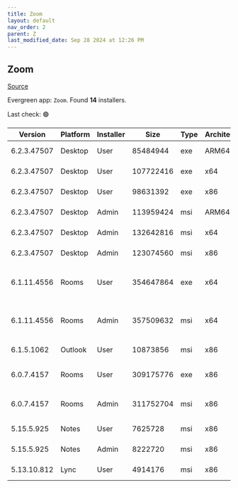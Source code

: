 ```yaml
---
title: Zoom
layout: default
nav_order: 2
parent: Z
last_modified_date: Sep 28 2024 at 12:26 PM
---
```


## Zoom

[Source](https://zoom.us/download)

Evergreen app: `Zoom`. Found **14** installers.

Last check: 🟢

| Version     | Platform | Installer | Size      | Type | Architecture | URI                                                                                                                                              |
| ----------- | -------- | --------- | --------- | ---- | ------------ | ------------------------------------------------------------------------------------------------------------------------------------------------ |
| 6.2.3.47507 | Desktop  | User      | 85484944  | exe  | ARM64        | [https://cdn.zoom.us/prod/6.2.3.47507/arm64/ZoomInstallerFull.exe](https://cdn.zoom.us/prod/6.2.3.47507/arm64/ZoomInstallerFull.exe)             |
| 6.2.3.47507 | Desktop  | User      | 107722416 | exe  | x64          | [https://cdn.zoom.us/prod/6.2.3.47507/x64/ZoomInstallerFull.exe](https://cdn.zoom.us/prod/6.2.3.47507/x64/ZoomInstallerFull.exe)                 |
| 6.2.3.47507 | Desktop  | User      | 98631392  | exe  | x86          | [https://cdn.zoom.us/prod/6.2.3.47507/ZoomInstallerFull.exe](https://cdn.zoom.us/prod/6.2.3.47507/ZoomInstallerFull.exe)                         |
| 6.2.3.47507 | Desktop  | Admin     | 113959424 | msi  | ARM64        | [https://cdn.zoom.us/prod/6.2.3.47507/arm64/ZoomInstallerFull.msi](https://cdn.zoom.us/prod/6.2.3.47507/arm64/ZoomInstallerFull.msi)             |
| 6.2.3.47507 | Desktop  | Admin     | 132642816 | msi  | x64          | [https://cdn.zoom.us/prod/6.2.3.47507/x64/ZoomInstallerFull.msi](https://cdn.zoom.us/prod/6.2.3.47507/x64/ZoomInstallerFull.msi)                 |
| 6.2.3.47507 | Desktop  | Admin     | 123074560 | msi  | x86          | [https://cdn.zoom.us/prod/6.2.3.47507/ZoomInstallerFull.msi](https://cdn.zoom.us/prod/6.2.3.47507/ZoomInstallerFull.msi)                         |
| 6.1.11.4556 | Rooms    | User      | 354647864 | exe  | x64          | [https://cdn.zoom.us/prod/6.1.11.4556/x64/zoomrooms-6.1.11.4556-x64.exe](https://cdn.zoom.us/prod/6.1.11.4556/x64/zoomrooms-6.1.11.4556-x64.exe) |
| 6.1.11.4556 | Rooms    | Admin     | 357509632 | msi  | x64          | [https://cdn.zoom.us/prod/6.1.11.4556/x64/zoomrooms-6.1.11.4556-x64.msi](https://cdn.zoom.us/prod/6.1.11.4556/x64/zoomrooms-6.1.11.4556-x64.msi) |
| 6.1.5.1062  | Outlook  | User      | 10873856  | msi  | x86          | [https://cdn.zoom.us/prod/6.1.5.1062/ZoomOutlookPluginSetup.msi](https://cdn.zoom.us/prod/6.1.5.1062/ZoomOutlookPluginSetup.msi)                 |
| 6.0.7.4157  | Rooms    | User      | 309175776 | exe  | x86          | [https://cdn.zoom.us/prod/6.0.7.4157/zoomrooms-6.0.7.4157-x86.exe](https://cdn.zoom.us/prod/6.0.7.4157/zoomrooms-6.0.7.4157-x86.exe)             |
| 6.0.7.4157  | Rooms    | Admin     | 311752704 | msi  | x86          | [https://cdn.zoom.us/prod/6.0.7.4157/zoomrooms-6.0.7.4157-x86.msi](https://cdn.zoom.us/prod/6.0.7.4157/zoomrooms-6.0.7.4157-x86.msi)             |
| 5.15.5.925  | Notes    | User      | 7625728   | msi  | x86          | [https://cdn.zoom.us/prod/5.15.5.925/ZoomNotesPluginSetup.msi](https://cdn.zoom.us/prod/5.15.5.925/ZoomNotesPluginSetup.msi)                     |
| 5.15.5.925  | Notes    | Admin     | 8222720   | msi  | x86          | [https://cdn.zoom.us/prod/5.15.5.925/ZoomNotesPluginAdminTool.msi](https://cdn.zoom.us/prod/5.15.5.925/ZoomNotesPluginAdminTool.msi)             |
| 5.13.10.812 | Lync     | User      | 4914176   | msi  | x86          | [https://cdn.zoom.us/prod/5.13.10.812/ZoomLyncPluginSetup.msi](https://cdn.zoom.us/prod/5.13.10.812/ZoomLyncPluginSetup.msi)                     |

